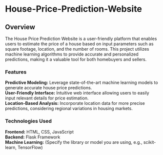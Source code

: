 # House-Price-Prediction-Website

## Overview

The House Price Prediction Website is a user-friendly platform that enables users to estimate the price of a house based on input parameters such as square footage, location, and the number of rooms. This project utilizes machine learning algorithms to provide accurate and personalized predictions, making it a valuable tool for both homebuyers and sellers.

### Features

**Predictive Modeling:** Leverage state-of-the-art machine learning models to generate accurate house price predictions.<br>
**User-Friendly Interface:** Intuitive web interface allowing users to easily input relevant details for price estimation.<br>
**Location-Based Analysis:** Incorporate location data for more precise predictions, considering regional variations in housing markets.

### Technologies Used

**Frontend:** HTML, CSS, JavaScript<br>
**Backend:** Flask Framework<br>
**Machine Learning:** (Specify the library or model you are using, e.g., scikit-learn, TensorFlow)
